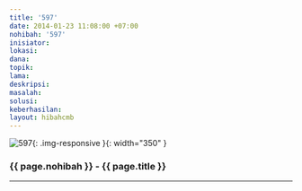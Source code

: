 ```yaml
---
title: '597'
date: 2014-01-23 11:08:00 +07:00
nohibah: '597'
inisiator:
lokasi:
dana:
topik:
lama:
deskripsi:
masalah:
solusi:
keberhasilan:
layout: hibahcmb
---
```


![597](/static/img/hibahcmb/597.png){: .img-responsive }{: width="350" }

### {{ page.nohibah }} - {{ page.title }}

---
